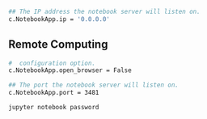 
```bash
## The IP address the notebook server will listen on.
c.NotebookApp.ip = '0.0.0.0'
```

## Remote Computing

```bash
#  configuration option.
c.NotebookApp.open_browser = False
```

```bash
## The port the notebook server will listen on.
c.NotebookApp.port = 3481
```

```bash
jupyter notebook password
```